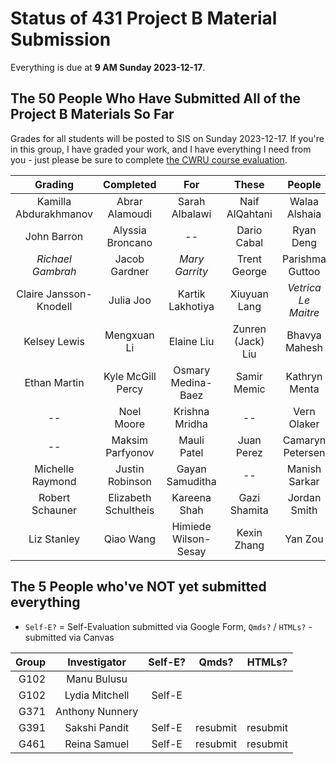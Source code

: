 # Status of 431 Project B Material Submission

Everything is due at **9 AM Sunday 2023-12-17**. 

## The 50 People Who Have Submitted All of the Project B Materials So Far

Grades for all students will be posted to SIS on Sunday 2023-12-17. If you're in this group, I have graded your work, and I have everything I need from you - just please be sure to complete [the CWRU course evaluation](https://webapps.case.edu/courseevals/).

Grading | Completed | For | These | People 
:-------------------: | :-------------------: | :-------------------: | :-------------------: | :-------------------:
Kamilla Abdurakhmanov | Abrar Alamoudi | Sarah Albalawi | Naif AlQahtani | Walaa Alshaia 
John Barron | Alyssia Broncano | -- | Dario Cabal | Ryan Deng
*Richael Gambrah* | Jacob Gardner | *Mary Garrity* | Trent George | Parishma Guttoo
Claire Jansson-Knodell | Julia Joo | Kartik Lakhotiya | Xiuyuan Lang | *Vetrica Le Maitre*
Kelsey Lewis | Mengxuan Li | Elaine Liu | Zunren (Jack) Liu | Bhavya Mahesh
Ethan Martin | Kyle McGill Percy | Osmary Medina-Baez | Samir Memic | Kathryn Menta
-- | Noel Moore | Krishna Mridha | -- | Vern Olaker
-- | Maksim Parfyonov | Mauli Patel | Juan Perez | Camaryn Petersen
Michelle Raymond | Justin Robinson | Gayan Samuditha | -- | Manish Sarkar
Robert Schauner | Elizabeth Schultheis | Kareena Shah | Gazi Shamita | Jordan Smith
Liz Stanley | Qiao Wang | Himiede Wilson-Sesay | Kexin Zhang | Yan Zou

## The 5 People who've NOT yet submitted everything

- `Self-E?` = Self-Evaluation submitted via Google Form, `Qmds?` / `HTMLs?` - submitted via Canvas

Group | Investigator | Self-E? | Qmds? | HTMLs?
----: | :----------------: | :---: | :---: | :---: 
G102 | Manu Bulusu |
G102 | Lydia Mitchell | Self-E |
G371 | Anthony Nunnery |
G391 | Sakshi Pandit | Self-E | resubmit | resubmit
G461 | Reina Samuel | Self-E | resubmit | resubmit

